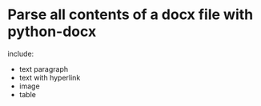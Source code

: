 # Parse all contents of a docx file with python-docx

include:
- text paragraph
- text with hyperlink
- image
- table

